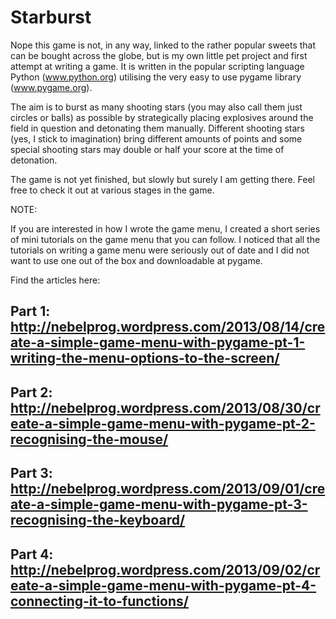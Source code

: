 Starburst
=========

Nope this game is not, in any way, linked to the rather popular sweets that can be bought across the globe, but is my own little pet project and first attempt at writing a game. It is written in the popular scripting language Python (www.python.org) utilising the very easy to use pygame library (www.pygame.org).

The aim is to burst as many shooting stars (you may also call them just circles or balls) as possible by strategically placing explosives around the field in question and detonating them manually. Different shooting stars (yes, I stick to imagination) bring different amounts of points and some special shooting stars may double or half your score at the time of detonation.

The game is not yet finished, but slowly but surely I am getting there. Feel free to check it out at various stages in the game.

NOTE:

If you are interested in how I wrote the game menu, I created a short series of mini tutorials on the game menu that you can follow. I noticed that all the tutorials on writing a game menu were seriously out of date and I did not want to use one out of the box and downloadable at pygame.

Find the articles here: 

## Part 1: http://nebelprog.wordpress.com/2013/08/14/create-a-simple-game-menu-with-pygame-pt-1-writing-the-menu-options-to-the-screen/
## Part 2: http://nebelprog.wordpress.com/2013/08/30/create-a-simple-game-menu-with-pygame-pt-2-recognising-the-mouse/
## Part 3: http://nebelprog.wordpress.com/2013/09/01/create-a-simple-game-menu-with-pygame-pt-3-recognising-the-keyboard/
## Part 4: http://nebelprog.wordpress.com/2013/09/02/create-a-simple-game-menu-with-pygame-pt-4-connecting-it-to-functions/

